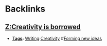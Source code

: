 
# Backlinks
## [Z:Creativity is borrowed](<Z:Creativity is borrowed.md>)
- **[Tags](<Tags.md>):** [Writing](<Writing.md>) [Creativity](<Creativity.md>) #[Forming new ideas](<Forming new ideas.md>)

